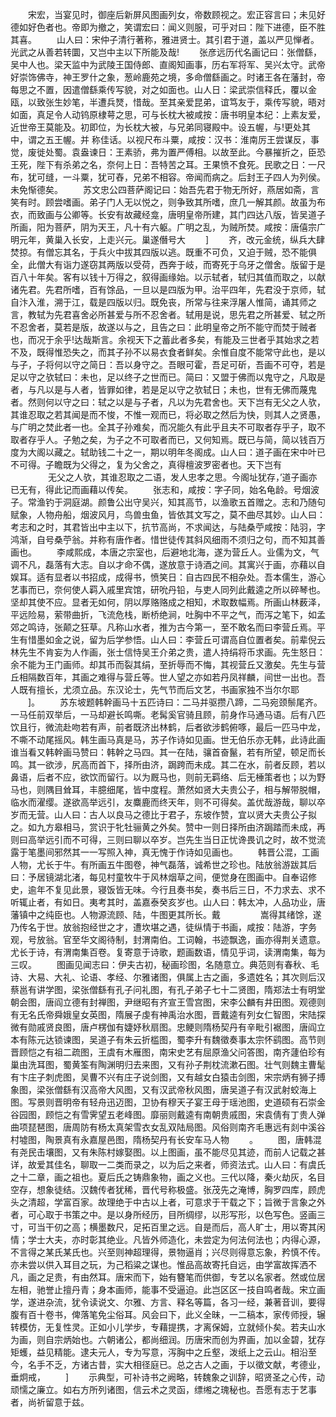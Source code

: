 <!-- { "loadSidebar": true } -->
　　宋宏，当宴见时，御座后新屏风图画列女，帝数顾视之。宏正容言曰；未见好德如好色者也。帝即为撤之，笑谓宏曰：闻义则服，可乎对曰：陛下进德，臣不胜其喜。
　　山人曰：宋仲子清行著称，雅进贤士。其引君于道，盖以严见惮者。光武之从善若转圜，又岂中主以下所能及哉!
　　张彦远历代名画记曰：张僧繇，吴中人也。梁天监中为武陵王国侍郎、直阁知画事，历右军将军、吴兴太守。武帝好崇饰佛寺，神王罗什之象，葱岭鹿苑之境，多命僧繇画之。时诸王各在藩封，帝每思之不置，因遣僧繇乘传写貌，对之如面也。山人日：梁武崇信释氏，覆以金瓯，以致张生妙笔，半遭兵燹，惜哉。至其亲爱昆弟，谊笃友于，乘传写貌，晤对如面，真足令人动钨原棣萼之思，可与长枕大被咸按：唐书明皇本纪：上素友爱，近世帝王莫能及。初即位，为长枕大被，与兄弟同寝殿中。设五幄，与!更处其中，谓之五王幄。并   称佳话。以视尺布斗粟，咸按：汉书：淮南厉王尝谋反，事觉，废徙处蜀。袁盎谏日：王素骄，弗为置严傅相。以故至此。今暴摧折之，臣恐王死，陛下有杀弟之名，奈何上日：吾特苦之耳。王果愤不食死。民歌之日：一尺布，犹可缝，一斗粟，犹可舂，兄弟不相容。帝闻而病之。后封王子四人为列侯。未免惭德矣。
　　苏文忠公四菩萨阁记曰：始吾先君于物无所好，燕居如斋，言笑有时。顾尝嗜画。弟子门人无以悦之，则争致其所嗜，庶几一解其颜。故虽为布衣，而致画与公卿等。长安有故藏经龛，唐明皇帝所建，其门四达八版，皆吴道子所画，阳为菩萨，阴为天王，凡十有六躯。广明之乱，为贼所焚。咸按：唐僖宗广明元年，黄巢入长安，上走兴元。巢遂僭号大
　　]
　　齐，改元金统，纵兵大肆焚掠。有僧忘其名，于兵火中拔其四版以逃。既重不可负，又迫于贼，恐不能俱全，此僧大有诣力遂窃其两版以受荷，西奔于岐，而寄死于乌牙之僧舍。版留于是百八十年矣。客有以钱十万得之，叙得画缘始。以示轼者，轼归其值而取之，以献诸先君。先君所嗜，百有馀品，一旦以是四版为甲。治平四年，先君没于京师，轼自汴入淮，溯于江，载是四版以归。既免丧，所常与往来浮屠人惟简，诵其师之言，教轼为先君喜舍必所甚爱与所不忍舍者。轼用是说，思先君之所甚爱、轼之所不忍舍者，莫若是版，故遂以与之，且告之曰：此明皇帝之所不能守而焚于贼者也，而况于余乎!达哉斯言。余视天下之蓄此者多矣，有能及三世者乎其始求之若不及，既得惟恐失之，而其子孙不以易衣食者鲜矣。余惟自度不能常守此也，是以与子，子将何以守之简日：吾以身守之。吾眼可霍，吾足可斫，吾画不可夺，若是足以守之欤轼曰：未也，足以终子之世而已。简曰：又盟于佛而以鬼守之，凡取是者，与凡以是与人者，皆罪如律，若是足以守之欤轼日；未也，世有无佛而蔑鬼者。然则何以守之曰：轼之以是与子者，凡以为先君舍也。天下岂有无父之人欤，其谁忍取之若其闻是而不悛，不惟一观而已，将必取之然后为快，则其人之贤愚，与广明之焚此者一也。全其子孙难矣，而况能久有此乎且夫不可取者存乎子，取不取者存乎人。子勉之矣，为子之不可取者而已，又何知焉。既已与简，简以钱百万度为大阁以藏之。轼助钱二十之一，期以明年冬阁成。山人曰：道子画在宋中叶已不可得。子瞻既为父得之，复为父舍之，真得檀波罗密者也。天下岂有
　　
　　无父之人欤，其谁忍取之二语，发人忠孝之思。今阁址犹存，’道子画亦已无有，得此记而画藉以传矣。
　　张志和，咸按：字子同，始名龟龄。号烟波子。常渔钓于洞庭湖。颜鲁公出守吴兴，知其高节，以渔歌五首赠之。志和乃随句赋象，人物舟船，烟波风月，鸟兽虫鱼，皆依其文写之，莫不曲尽其妙。山人曰：考志和之时，其君皆出中主以下，抗节高尚，不求闻达，与陆桑苧咸按：陆羽，字鸿渐，自号桑苧翁。并称有唐作者。惜世徒传其斜风细雨不须归之句，而不知其善画也。
　　李咸熙成，本唐之宗室也，后避地北海，遂为营丘人。业儒为文，气调不凡，磊落有大志。自以才命不偶，遂放意于诗酒之间。其寓兴于画，亦藉以自娱耳。适有显者以书招成，成得书，愤笑日：自古四民不相杂处。吾本儒生，游心艺事而已，奈何使人羁入戚里宾馆，研吮丹铅，与吏人同列此戴逵之所以碎琴也。坚却其使不应。显者无如何，阴以厚赂赂成之相知，术取数幅焉。所画山林薮泽，平远险易，萦带曲折，飞流危栈，断桥绝涧，吐胸中不平之气，而泻之笔下，如孟郊之鸣诗，张颠之狂草。凡称山水者，推为古今第一，至不敢名而曰李营丘焉。平生有惜墨如金之说，留为后学参悟。山人曰：李营丘可谓高自位置者矣。前辈倪云林先生不肯妄为人作画，张士信恃吴王介弟之贵，遣人持绢将币求画。先生怒日：余不能为王门画师。却其币而裂其绢，至折辱而不悔，其视营丘又激矣。先生与营丘相隔数百年，其画之难得与营丘等。世人望之亦如若丹凤祥麟，间世一出也。吾人既有擅长，尤须立品。东汉论士，先气节而后文艺，书画家独不当尔尔耶
　　]。
　　苏东坡题韩幹画马十五匹诗曰：二马并驱攒八蹄，二马宛颈鬃尾齐。一马任前双举后，一马却避长鸣嘶。老髯奚官骑且顾，前身作马通马语。后有八匹饮且行，微流赴吻若有声，前者既济出林鹤，后者欲涉鹤俯啄，最后一匹马中龙，不嘶不动尾摇风。韩生画马真是马，苏子作诗如见画。世无伯乐亦无韩，此诗此画谁当看又韩幹画马赞曰：韩幹之马四。其一在陆，骧首奋鬣，若有所望，顿足而长鸣。其一欲涉，尻高而首下，择所由济，跼跨而未成。其二在水，前者反顾，若以鼻语，后者不应，欲饮而留行。以为厩马也，则前无羁络、后无棰策者也；以为野马也，则隅目耸耳，丰臆细尾，皆中度程。萧然如贤大夫贵公子，相与解带脱帽，临水而濯缨。遂欲高举远引，友麋鹿而终天年，则不可得矣。盖优哉游哉，聊以卒岁而无营。山人曰：古人以良马之德比于君子，东坡作赞，宜以贤大夫贵公子拟之。如九方皋相马，赏识于牝牡骊黄之外矣。赞中一则日择所由济跼踏而未成，再则曰高举远引而不可得，三则曰聊以卒岁。岂先生当日正忧谗畏讥之时，故不觉流露于笔墨间邪然其一一写照入神，真无愧于作诗如见画也。
　　韩晋公混，工画人物，尤长于牛。有所画五牛图卷，神气磊落，诚希世之珍也。陆放翁游跋其后曰：予居镜湖北渚，每见村童牧牛于风林烟草之间，便觉身在图画中。自奉诏修史，逾年不复见此景，寝饭皆无味。今行且奏书矣，奏书后三日，不力求去、求不听辄止者，有如日。夷考其时，盖嘉泰癸亥岁也。山人曰：韩太冲，人品功业，唐藩镇中之纯臣也。人物源流顾、陆，牛图更其所长。戴
　　
　　嵩得其绪馀，遂乃传名于世。放翁抱经世之才，遭坎堪之遇，徒纵情于书画，咸按：陆游，字务观，号放翁。官至华文阁待制，封渭南伯。工词翰，书迹飘逸，画亦得荆关遗意。尤长于诗，有渭南集百卷。复寄意于诗歌，题画数语，情见乎词，读渭南集，每为三叹。
　　图画见闻志曰：伊夫古初，秘画珍图，名随意立。典范则有春秋、毛诗、大易、大礼、论语、孝经、尔雅诸图，俱属上古之画，多遗姓名；其次则后汉蔡邕有讲学图，梁张僧繇有孔子问礼图，有孔子弟子七十二贤图，隋郑法士有明堂朝会图，唐阎立德有封禅图，尹继昭有齐宣王雪宫图，宋李公麟有井田图。观德则有无名氏帝舜娥皇女英图，隋展子虔有神禹治水图，晋戴逵有列女仁智图，宋陆探微有勋戚贤良图，唐卢楞伽有婕妤秋扇图。忠鲠则隋杨契丹有辛毗引裾图，唐阎立本有陈元达锁谏图，吴道子有朱云折槛图，蜀李升有魏徵奏事太宗怀鹞图。高节则晋顾恺之有祖二疏图，王虞有木雁图，南宋史艺有屈原渔父问答图，南齐蘧伯珍有巢由洗耳图，蜀黄筌有陶渊明归去来图，又有孙子荆枕流漱石图。壮气则魏主曹髦有卞庄子刺虎图，吴曹不兴有庄子说剑图，又有越女白猿击剑图，宋宗炳有狮子搏象图，梁张僧繇有汉高帝大风图，又有汉武帝秋风图，唐吴道子有汉武射蛟海上图。写景则晋明帝有轻舟迅迈图，卫协有穆天子宴王母于瑶池图，史道硕有石崇金谷园图，顾恺之有雪霁望五老峰图。靡丽则戴逵有南朝贵戚图，宋袁倩有丁贵人弹曲项琵琶图，唐周防有杨太真架雪衣女乱双陆局图。风俗则南齐毛惠远有剡中溪谷村墟图，陶景真有永嘉屋邑图，隋杨契丹有长安车马人物
　　。
　　图，唐韩混有尧民击壤图，又有朱陈村嫁娶图。以上图画，虽不能尽见其迹，而前人记载之甚详，故爱其佳名，聊取一二类而录之，以为后之来者，师资法式。山人曰：有虞氏之十二章，画之祖也。夏后氏之铸鼎象物，画之义也。三代以降，秦火劫灰，名目空存，想象徒结。汉魏传者犹稀，晋代号称极盛。张茂先之淹博，胸罗四库，顾虎头之清超，学富百家。故理绝于中古以上者，可意求于干载之下；旨微于言象之外者，可心取于书策之中。是以身所经历，目所绸缪，以形写形，以色写色。竖画三寸，可当干仞之高；横墨数尺，足拓百里之远。自是而后，高人旷士，用以寄其闲情；学士大夫，亦时彰其绝业。凡皆外师造化，未尝定为何法何法也；内得心源，不言得之某氏某氏也。兴至则神超理得，景物逼肖；兴尽则得意忘象，矜慎不传。亦未尝以供入耳目之玩，为己稻粱之谋也。惟品高故寄托自远，由学富故挥洒不凡，画之足贵，有由然耳。唐宋而下，始有簪笔而供御，专艺以名家者。然或位居左相，驰誉止擅丹青；身本画师，能事不受逼迫。此岂区区一技自鸣者哉。宋立画学，遂进杂流，犹令读说文、尔雅、方言、释名等篇，各习一经，兼著音训，要得腹有百十卷书，俾落笔免尘俗耳。风会曰下，此义全昧，一二稿本，家传师授，辗转模仿，无复性灵。正如小儿学步，专藉提携，才离保姆，立就倾仆矣。若夫山水为画，则自宗炳始也。六朝诸公，都尚细润。历唐宋而创为界画，加以金碧，犹存矩蠖，益见精能。逮夫元人，专为写意，泻胸中之丘壑，泼纸上之云山。相沿至今，名手不乏，方诸古昔，实大相径庭已。总之古人之画，于以徵文献，考德业，垂炯戒，
　　]
　　示典型，可补诗书之阙略，转魏象之训辞，昭贤圣之心传，动顽懦之廉立。如右方所列诸图，信云术之灵函，缥缃之瑰秘也。吾愿有志于艺事者，尚祈留意于兹。
